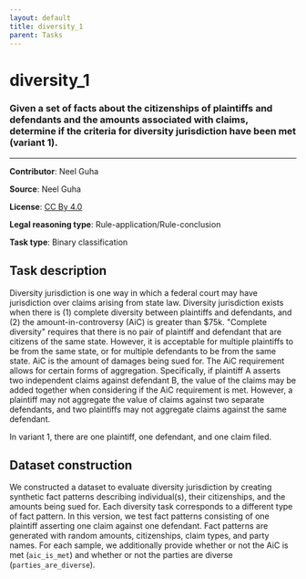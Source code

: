 ```yaml
---
layout: default
title: diversity_1
parent: Tasks
---
```

# diversity_1

### Given a set of facts about the citizenships of plaintiffs and defendants and the amounts associated with claims, determine if the criteria for diversity jurisdiction have been met (variant 1).
---

**Contributor**: Neel Guha 

**Source**: Neel Guha

**License**: [CC By 4.0](https://creativecommons.org/licenses/by/4.0/)

**Legal reasoning type**: Rule-application/Rule-conclusion

**Task type**: Binary classification

## Task description

Diversity jurisdiction is one way in which a federal court may have jurisdiction over claims arising from state law. Diversity jurisdiction exists when there is (1) complete diversity between plaintiffs and defendants, and (2) the amount-in-controversy (AiC) is greater than \$75k.
"Complete diversity" requires that there is no pair of plaintiff and defendant that are citizens of the same state. However, it is acceptable for multiple plaintiffs to be from the same state, or for multiple defendants to be from the same state. AiC is the amount of damages being sued for. The AiC requirement allows for certain forms of aggregation. Specifically, if plaintiff A asserts two independent claims against defendant B, the value of the claims may be added together when considering if the AiC requirement is met. However, a plaintiff may not aggregate the value of claims against two separate defendants, and two plaintiffs may not aggregate claims against the same defendant.

In variant 1, there are one plaintiff, one defendant, and one claim filed.

## Dataset construction

We constructed a dataset to evaluate diversity jurisdiction by creating synthetic fact patterns describing individual(s), their citizenships, and the amounts being sued for. Each diversity task corresponds to a different type of fact pattern. In this version, we test fact patterns consisting of one plaintiff asserting one claim against one defendant. Fact patterns are generated with random amounts, citizenships, claim types, and party names. For each sample, we additionally provide whether or not the AiC is met (`aic_is_met`) and whether or not the parties are diverse (`parties_are_diverse`).

